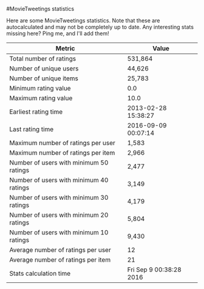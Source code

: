 #MovieTweetings statistics

Here are some MovieTweetings statistics. Note that these are autocalculated and may not be completely up to date. Any interesting stats missing here? Ping me, and I'll add them!

Metric | Value
--- | ---
Total number of ratings                 | 531,864
Number of unique users                  | 44,626
Number of unique items                  | 25,783
Minimum rating value                    | 0.0
Maximum rating value                    | 10.0
Earliest rating time                    | 2013-02-28 15:38:27
Last rating time                        | 2016-09-09 00:07:14
Maximum number of ratings per user      | 1,583
Maximum number of ratings per item      | 2,966
Number of users with minimum 50 ratings | 2,477
Number of users with minimum 40 ratings | 3,149
Number of users with minimum 30 ratings | 4,179
Number of users with minimum 20 ratings | 5,804
Number of users with minimum 10 ratings | 9,430
Average number of ratings per user      | 12
Average number of ratings per item      | 21
Stats calculation time                  | Fri Sep  9 00:38:28 2016


